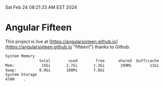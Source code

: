 Sat Feb 24 08:21:33 AM EST 2024

# Angular Fifteen


This project is live at [https://angularsixteen.github.io](https://angularsixteen.github.io "fifteen!") thanks to Github.

```bash
System Memory
               total        used        free      shared  buff/cache   available
Mem:            15Gi       2.7Gi       1.3Gi       299Mi        11Gi        12Gi
Swap:          8.0Gi       180Mi       7.8Gi
System Storage
474M	.
```
```bash
